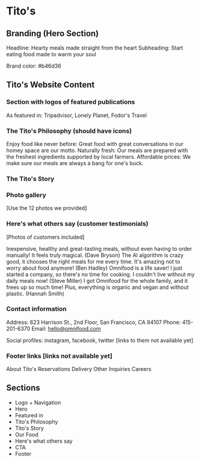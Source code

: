 # Tito's

## Branding (Hero Section)

Headline: Hearty meals made straight from the heart
Subheading: Start eating food made to warm your soul

Brand color: #b46d36

## Tito's Website Content

### Section with logos of featured publications

As featured in: Tripadvisor, Lonely Planet, Fodor's Travel

### The Tito's Philosophy (should have icons)

Enjoy food like never before: Great food with great conversations in our homey space are our motto.
Naturally fresh: Our meals are prepared with the freshest ingredients supported by local farmers.
Affordable prices: We make sure our meals are always a bang for one's buck.

### The Tito's Story

### Photo gallery

[Use the 12 photos we provided]

### Here's what others say (customer testimonials)

[Photos of customers included]

Inexpensive, healthy and great-tasting meals, without even having to order manually! It feels truly magical. (Dave Bryson)
The AI algorithm is crazy good, it chooses the right meals for me every time. It's amazing not to worry about food anymore! (Ben Hadley)
Omnifood is a life saver! I just started a company, so there's no time for cooking. I couldn't live without my daily meals now! (Steve Miller)
I got Omnifood for the whole family, and it frees up so much time! Plus, everything is organic and vegan and without plastic. (Hannah Smith)

### Contact information

Address: 623 Harrison St., 2nd Floor, San Francisco, CA 94107
Phone: 415-201-6370
Email: hello@omnifood.com

Social profiles: instagram, facebook, twitter [links to them not available yet]

### Footer links [links not available yet]

About Tito's
Reservations
Delivery
Other Inquiries
Careers

#####

## Sections

- Logo + Navigation
- Hero
- Featured in
- Tito's Philosophy
- Tito's Story
- Our Food
- Here's what others say
- CTA
- Footer
